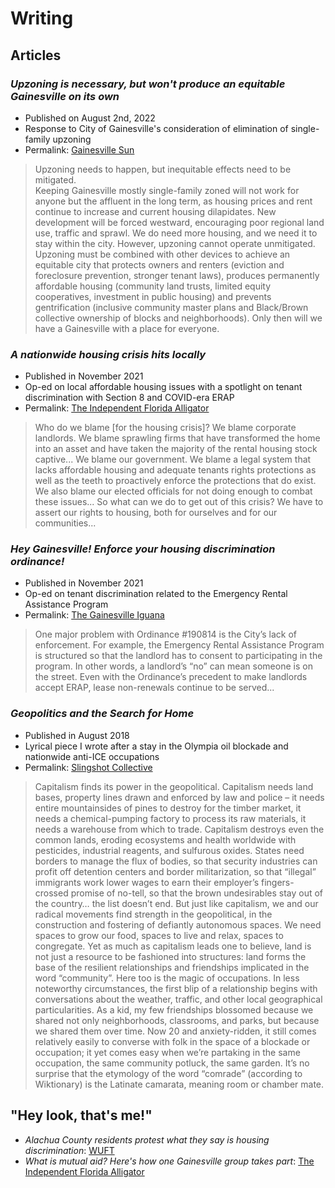 # Writing

## Articles

### *Upzoning is necessary, but won't produce an equitable Gainesville on its own*

  - Published on August 2nd, 2022
  - Response to City of Gainesville's consideration of elimination of single-family upzoning
  - Permalink: [Gainesville Sun](https://www.gainesville.com/story/opinion/2022/08/02/renz-torres-upzoning-alone-wont-produce-equity-gainesville/10175492002/)

  > Upzoning needs to happen, but inequitable effects need to be mitigated.  
  > Keeping Gainesville mostly single-family zoned will not work for anyone but the affluent in the long term, as housing prices and rent continue to increase and current housing dilapidates. New development will be forced westward, encouraging poor regional land use, traffic and sprawl. We do need more housing, and we need it to stay within the city.
  > However, upzoning cannot operate unmitigated. Upzoning must be combined with other devices to achieve an equitable city that protects owners and renters (eviction and foreclosure prevention, stronger tenant laws), produces permanently affordable housing (community land trusts, limited equity cooperatives, investment in public housing) and prevents gentrification (inclusive community master plans and Black/Brown collective ownership of blocks and neighborhoods). Only then will we have a Gainesville with a place for everyone.

### *A nationwide housing crisis hits locally*

  - Published in November 2021
  - Op-ed on local affordable housing issues with a spotlight on tenant discrimination with Section 8 and COVID-era ERAP
  - Permalink: [The Independent Florida Alligator](https://www.alligator.org/article/2021/11/affordable-housing-crisis-gainesville)

  > Who do we blame [for the housing crisis]?
  > We blame corporate landlords. We blame sprawling firms that have transformed the home into an asset and have taken the majority of the rental housing stock captive...
  > We blame our government. We blame a legal system that lacks affordable housing and adequate tenants rights protections as well as the teeth to proactively enforce the protections that do exist. We also blame our elected officials for not doing enough to combat these issues...
  > So what can we do to get out of this crisis? We have to assert our rights to housing, both for ourselves and for our communities...

### *Hey Gainesville! Enforce your housing discrimination ordinance!*

  - Published in November 2021
  - Op-ed on tenant discrimination related to the Emergency Rental Assistance Program
  - Permalink: [The Gainesville Iguana](https://gainesvilleiguana.org/2021/articles/hey-gainesville-enforce-your-housing-discrimination-ordinance/)

  > One major problem with Ordinance #190814 is the City’s lack of enforcement. For example, the Emergency Rental Assistance Program is structured so that the landlord has to consent to participating in the program. In other words, a landlord’s “no” can mean someone is on the street. Even with the Ordinance’s precedent to make landlords accept ERAP, lease non-renewals continue to be served...

### *Geopolitics and the Search for Home*

  - Published in August 2018
  - Lyrical piece I wrote after a stay in the Olympia oil blockade and nationwide anti-ICE occupations
  - Permalink: [Slingshot Collective](https://slingshotcollective.org/geopolitics-and-the-search-for-home/)

  > Capitalism finds its power in the geopolitical. Capitalism needs land bases, property lines drawn and enforced by law and police – it needs entire mountainsides of pines to destroy for the timber market, it needs a chemical-pumping factory to process its raw materials, it needs a warehouse from which to trade. Capitalism destroys even the common lands, eroding ecosystems and health worldwide with pesticides, industrial reagents, and sulfurous oxides. States need borders to manage the flux of bodies, so that security industries can profit off detention centers and border militarization, so that “illegal” immigrants work lower wages to earn their employer’s fingers-crossed promise of no-tell, so that the brown undesirables stay out of the country… the list doesn’t end.
  > But just like capitalism, we and our radical movements find strength in the geopolitical, in the construction and fostering of defiantly autonomous spaces. We need spaces to grow our food, spaces to live and relax, spaces to congregate. Yet as much as capitalism leads one to believe, land is not just a resource to be fashioned into structures: land forms the base of the resilient relationships and friendships implicated in the word “community”. Here too is the magic of occupations. In less noteworthy circumstances, the first blip of a relationship begins with conversations about the weather, traffic, and other local geographical particularities. As a kid, my few friendships blossomed because we shared not only neighborhoods, classrooms, and parks, but because we shared them over time. Now 20 and anxiety-ridden, it still comes relatively easily to converse with folk in the space of a blockade or occupation; it yet comes easy when we’re partaking in the same occupation, the same community potluck, the same garden. It’s no surprise that the etymology of the word “comrade” (according to Wiktionary) is the Latinate camarata, meaning room or chamber mate.

## "Hey look, that's me!"

  - *Alachua County residents protest what they say is housing discrimination*: [WUFT](https://www.wuft.org/news/2021/10/22/alachua-county-residents-protest-housing-discrimination/)
  - *What is mutual aid? Here's how one Gainesville group takes part*: [The Independent Florida Alligator](https://www.alligator.org/article/2021/09/mutual-aid-free-grocery-store)